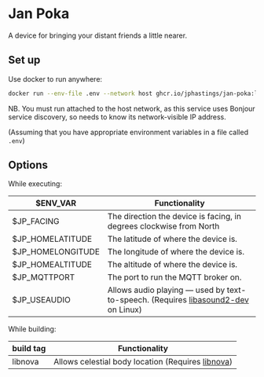 # Jan Poka

A device for bringing your distant friends a little nearer.

## Set up

Use docker to run anywhere:

```bash
docker run --env-file .env --network host ghcr.io/jphastings/jan-poka:latest
```

NB. You must run attached to the host network, as this service uses Bonjour service discovery, so needs to know its network-visible IP address.

(Assuming that you have appropriate environment variables in a file called `.env`)

## Options

While executing:

| $ENV_VAR            | Functionality                                                                                                                       |
|---------------------|-------------------------------------------------------------------------------------------------------------------------------------|
| $JP_FACING          | The direction the device is facing, in degrees clockwise from North                                                                 |
| $JP_HOMELATITUDE    | The latitude of where the device is.                                                                                                |
| $JP_HOMELONGITUDE   | The longitude of where the device is.                                                                                               |
| $JP_HOMEALTITUDE    | The altitude of where the device is.                                                                                                |
| $JP_MQTTPORT        | The port to run the MQTT broker on.                                                                                                 |
| $JP_USEAUDIO        | Allows audio playing — used by text-to-speech. (Requires [libasound2-dev](https://packages.debian.org/sid/libasound2-dev) on Linux) |

While building:

| build tag | Functionality                                                                        |
|-----------|--------------------------------------------------------------------------------------|
| libnova   | Allows celestial body location (Requires [libnova](http://libnova.sourceforge.net/)) |
